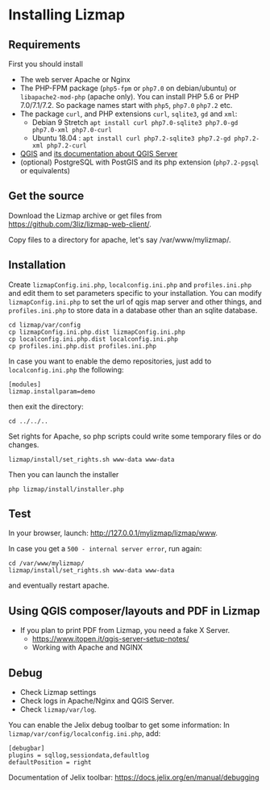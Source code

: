 Installing Lizmap
=================


Requirements
------------

First you should install

- The web server Apache or Nginx
- The PHP-FPM package (`php5-fpm` or `php7.0` on debian/ubuntu) or `libapache2-mod-php` (apache only).
  You can install PHP 5.6 or PHP 7.0/7.1/7.2. So package names start with `php5`, `php7.0` `php7.2` etc.
- The package `curl`, and PHP extensions `curl`, `sqlite3`, `gd` and `xml`:
  - Debian 9 Stretch `apt install curl php7.0-sqlite3 php7.0-gd php7.0-xml php7.0-curl`
  - Ubuntu 18.04 : `apt install curl php7.2-sqlite3 php7.2-gd php7.2-xml php7.2-curl`
- [QGIS](http://qgis.org/en/site/forusers/download.html)
and [its documentation about QGIS Server](https://docs.qgis.org/2.18/en/docs/user_manual/working_with_ogc/server/index.html)
- (optional) PostgreSQL with PostGIS and its php extension (`php7.2-pgsql` or equivalents)

Get the source
--------------

Download the Lizmap archive or get files from https://github.com/3liz/lizmap-web-client/.

Copy files to a directory for apache, let's say  /var/www/mylizmap/.


Installation
------------

Create `lizmapConfig.ini.php`, `localconfig.ini.php` and `profiles.ini.php` and edit them
to set parameters specific to your installation. You can modify `lizmapConfig.ini.php`
to set the url of qgis map server and other things, and `profiles.ini.php` to store
data in a database other than an sqlite database.

```
cd lizmap/var/config
cp lizmapConfig.ini.php.dist lizmapConfig.ini.php
cp localconfig.ini.php.dist localconfig.ini.php
cp profiles.ini.php.dist profiles.ini.php
```
In case you want to enable the demo repositories, just add to ``localconfig.ini.php`` the following:

```
[modules]
lizmap.installparam=demo
```
then exit the directory:

```
cd ../../..
```
Set rights for Apache, so php scripts could write some temporary files or do changes.

```
lizmap/install/set_rights.sh www-data www-data
```

Then you can launch the installer

```
php lizmap/install/installer.php
```

Test
----

In your browser, launch: http://127.0.0.1/mylizmap/lizmap/www.

In case you get a ``500 - internal server error``, run again:

```
cd /var/www/mylizmap/
lizmap/install/set_rights.sh www-data www-data
```
and eventually restart apache.

Using QGIS composer/layouts and PDF in Lizmap
----
* If you plan to print PDF from Lizmap, you need a fake X Server.
  * https://www.itopen.it/qgis-server-setup-notes/
  * Working with Apache and NGINX

Debug
----

* Check Lizmap settings
* Check logs in Apache/Nginx and QGIS Server.
* Check `lizmap/var/log`.

You can enable the Jelix debug toolbar to get some information:
In `lizmap/var/config/localconfig.ini.php`, add:
```
[debugbar]
plugins = sqllog,sessiondata,defaultlog
defaultPosition = right
```
Documentation of Jelix toolbar: https://docs.jelix.org/en/manual/debugging

